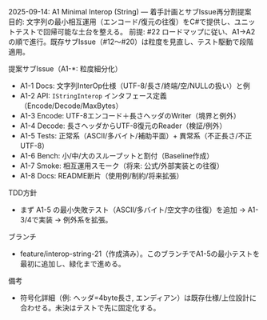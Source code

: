 2025-09-14: A1 Minimal Interop (String) — 着手計画とサブIssue再分割提案
目的: 文字列の最小相互運用（エンコード/復元の往復）をC#で提供し、ユニットテストで回帰可能な土台を整える。
前提: #22 ロードマップに従い、A1→A2の順で進行。既存サブIssue（#12〜#20）は粒度を見直し、テスト駆動で段階適用。

提案サブIssue（A1-*: 粒度細分化）
- A1-1 Docs: 文字列InterOp仕様（UTF-8/長さ/終端/空/NULLの扱い）と例
- A1-2 API: `IStringInterop` インタフェース定義（Encode/Decode/MaxBytes）
- A1-3 Encode: UTF-8エンコード＋長さヘッダのWriter（境界と例外）
- A1-4 Decode: 長さヘッダからUTF-8復元のReader（検証/例外）
- A1-5 Tests: 正常系（ASCII/多バイト/補助平面）+ 異常系（不正長さ/不正UTF-8）
- A1-6 Bench: 小/中/大のスループットと割付（Baseline作成）
- A1-7 Smoke: 相互運用スモーク（将来: 公式/外部実装との往復）
- A1-8 Docs: README断片（使用例/制約/将来拡張）

TDD方針
- まず A1-5 の最小失敗テスト（ASCII/多バイト/空文字の往復）を追加 → A1-3/4で実装 → 例外系を拡張。

ブランチ
- feature/interop-string-21（作成済み）。このブランチでA1-5の最小テストを最初に追加し、緑化まで進める。

備考
- 符号化詳細（例: ヘッダ=4byte長さ, エンディアン）は既存仕様/上位設計に合わせる。未決はテストで先に固定化する。